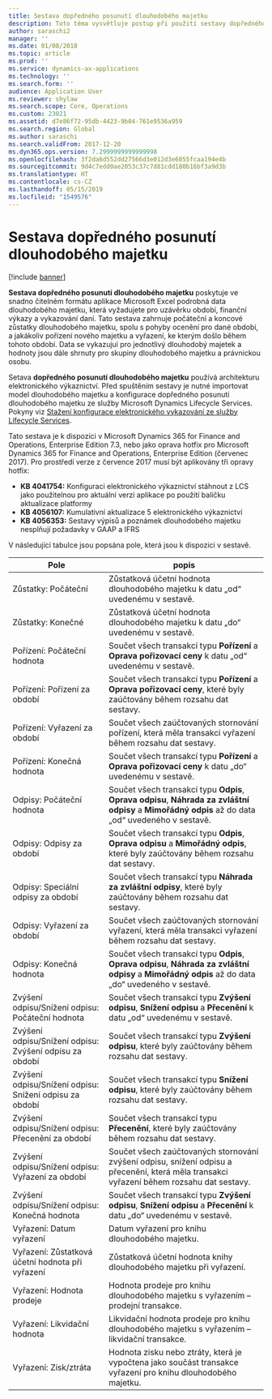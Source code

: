 ```yaml
---
title: Sestava dopředného posunutí dlouhodobého majetku
description: Toto téma vysvětluje postup při použití sestavy dopředného posunutí dlouhodobého majetku.
author: saraschi2
manager: ''
ms.date: 01/08/2018
ms.topic: article
ms.prod: ''
ms.service: dynamics-ax-applications
ms.technology: ''
ms.search.form: ''
audience: Application User
ms.reviewer: shylaw
ms.search.scope: Core, Operations
ms.custom: 23021
ms.assetid: d7e86f72-95db-4423-9b04-761e9536a959
ms.search.region: Global
ms.author: saraschi
ms.search.validFrom: 2017-12-20
ms.dyn365.ops.version: 7.2999999999999998
ms.openlocfilehash: 3f2da6d552dd27566d3e012d3e6055fcaa194e4b
ms.sourcegitcommit: 9d4c7edd0ae2053c37c7d81cdd180b16bf3a9d3b
ms.translationtype: HT
ms.contentlocale: cs-CZ
ms.lasthandoff: 05/15/2019
ms.locfileid: "1549576"
---
```

# <a name="fixed-assets-roll-forward-report"></a>Sestava dopředného posunutí dlouhodobého majetku

[!include [banner](../includes/banner.md)]

**Sestava dopředného posunutí dlouhodobého majetku** poskytuje ve snadno čitelném formátu aplikace Microsoft Excel podrobná data dlouhodobého majetku, která vyžadujete pro uzávěrku období, finanční výkazy a vykazování daní. Tato sestava zahrnuje počáteční a koncové zůstatky dlouhodobého majetku, spolu s pohyby ocenění pro dané období, a jakákoliv pořízení nového majetku a vyřazení, ke kterým došlo během tohoto období. Data se vykazujuí pro jednotlivý dlouhodobý majetek a hodnoty jsou dále shrnuty pro skupiny dlouhodobého majetku a právnickou osobu.

Setava **dopředného posunutí dlouhodobého majetku** používá architekturu elektronického výkaznictví. Před spuštěním sestavy je nutné importovat model dlouhodobého majetku a konfigurace dopředného posunutí dlouhodobého majetku ze služby Microsoft Dynamics Lifecycle Services. Pokyny viz [Stažení konfigurace elektronického vykazování ze služby Lifecycle Services](https://docs.microsoft.com/en-us/dynamics365/unified-operations/dev-itpro/analytics/download-electronic-reporting-configuration-lcs).

Tato sestava je k dispozici v Microsoft Dynamics 365 for Finance and Operations, Enterprise Edition 7.3, nebo jako oprava hotfix pro Microsoft Dynamics 365 for Finance and Operations, Enterprise Edition (červenec 2017). Pro prostředí verze z července 2017 musí být aplikovány tři opravy hotfix:

- **KB 4041754:** Konfiguraci elektronického výkaznictví stáhnout z LCS jako použitelnou pro aktuální verzi aplikace po použití balíčku aktualizace platformy
- **KB 4056107:** Kumulativní aktualizace 5 elektronického výkaznictví
- **KB 4056353:** Sestavy výpisů a poznámek dlouhodobého majetku nesplňují požadavky v GAAP a IFRS

V následující tabulce jsou popsána pole, která jsou k dispozici v sestavě.


|                    Pole                    |                                                                                                                                popis                                                                                                                                |
|---------------------------------------------|---------------------------------------------------------------------------------------------------------------------------------------------------------------------------------------------------------------------------------------------------------------------------|
|              Zůstatky: Počáteční              |                                                                                           Zůstatková účetní hodnota dlouhodobého majetku k datu „od“ uvedenému v sestavě.                                                                                           |
|              Zůstatky: Konečné              |                                                                                            Zůstatková účetní hodnota dlouhodobého majetku k datu „do“ uvedenému v sestavě.                                                                                            |
|         Pořízení: Počáteční hodnota         |                                                 Součet všech transakcí typu <strong>Pořízení</strong> a <strong>Oprava pořizovací ceny</strong> k datu „od“ uvedenému v sestavě.                                                  |
|      Pořízení: Pořízení za období      |                                                 Součet všech transakcí typu <strong>Pořízení</strong> a <strong>Oprava pořizovací ceny</strong>, které byly zaúčtovány během rozsahu dat sestavy.                                                  |
|       Pořízení: Vyřazení za období        |                                                                        Součet všech zaúčtovaných stornování pořízení, která měla transakci vyřazení během rozsahu dat sestavy.                                                                        |
|         Pořízení: Konečná hodnota         |                                                  Součet všech transakcí typu <strong>Pořízení</strong> a <strong>Oprava pořizovací ceny</strong> k datu „do“ uvedenému v sestavě.                                                   |
|        Odpisy: Počáteční hodnota         | Součet všech transakcí typu <strong>Odpis</strong>, <strong>Oprava odpisu</strong>, <strong>Náhrada za zvláštní odpisy</strong> a <strong>Mimořádný odpis</strong> až do data „od“ uvedeného v sestavě. |
|     Odpisy: Odpisy za období     |                         Součet všech transakcí typu <strong>Odpis</strong>, <strong>Oprava odpisu</strong> a <strong>Mimořádný odpis</strong>, které byly zaúčtovány během rozsahu dat sestavy.                          |
| Odpisy: Speciální odpisy za období |                                                              Součet všech transakcí typu <strong>Náhrada za zvláštní odpisy</strong>, které byly zaúčtovány během rozsahu dat sestavy.                                                               |
|       Odpisy: Vyřazení za období       |                                                                       Součet všech zaúčtovaných stornování vyřazení, která měla transakci vyřazení během rozsahu dat sestavy.                                                                        |
|        Odpisy: Konečná hodnota         |  Součet všech transakcí typu <strong>Odpis</strong>, <strong>Oprava odpisu</strong>, <strong>Náhrada za zvláštní odpisy</strong> a <strong>Mimořádný odpis</strong> až do data „do“ uvedeného v sestavě.  |
|    Zvýšení odpisu/Snížení odpisu: Počáteční hodnota     |                              Součet všech transakcí typu <strong>Zvýšení odpisu</strong>, <strong>Snížení odpisu</strong> a <strong>Přecenění</strong> k datu „od“ uvedenému v sestavě.                               |
|   Zvýšení odpisu/Snížení odpisu: Zvýšení odpisu za období   |                                                                    Součet všech transakcí typu <strong>Zvýšení odpisu</strong>, které byly zaúčtovány během rozsahu dat sestavy.                                                                    |
|  Zvýšení odpisu/Snížení odpisu: Snížení odpisu za období  |                                                                   Součet všech transakcí typu <strong>Snížení odpisu</strong>, které byly zaúčtovány během rozsahu dat sestavy.                                                                   |
| Zvýšení odpisu/Snížení odpisu: Přecenění za období  |                                                                        Součet všech transakcí typu <strong>Přecenění</strong>, které byly zaúčtovány během rozsahu dat sestavy.                                                                        |
|   Zvýšení odpisu/Snížení odpisu: Vyřazení za období   |                                                           Součet všech zaúčtovaných stornování zvýšení odpisu, snížení odpisu a přecenění, která měla transakci vyřazení během rozsahu dat sestavy.                                                           |
|    Zvýšení odpisu/Snížení odpisu: Konečná hodnota     |                               Součet všech transakcí typu <strong>Zvýšení odpisu</strong>, <strong>Snížení odpisu</strong> a <strong>Přecenění</strong> k datu „do“ uvedenému v sestavě.                                |
|          Vyřazení: Datum vyřazení           |                                                                                                                Datum vyřazení pro knihu dlouhodobého majetku.                                                                                                                |
|    Vyřazení: Zůstatková účetní hodnota při vyřazení    |                                                                                                    Zůstatková účetní hodnota knihy dlouhodobého majetku při vyřazení.                                                                                                    |
|            Vyřazení: Hodnota prodeje            |                                                                                               Hodnota prodeje pro knihu dlouhodobého majetku s vyřazením – prodejní transakce.                                                                                                |
|           Vyřazení: Likvidační hodnota            |                                                                                               Likvidační hodnota prodeje pro knihu dlouhodobého majetku s vyřazením – likvidační transakce.                                                                                               |
|           Vyřazení: Zisk/ztráta            |                                                                                 Hodnota zisku nebo ztráty, která je vypočtena jako součást transakce vyřazení pro knihu dlouhodobého majetku.                                                                                 |

